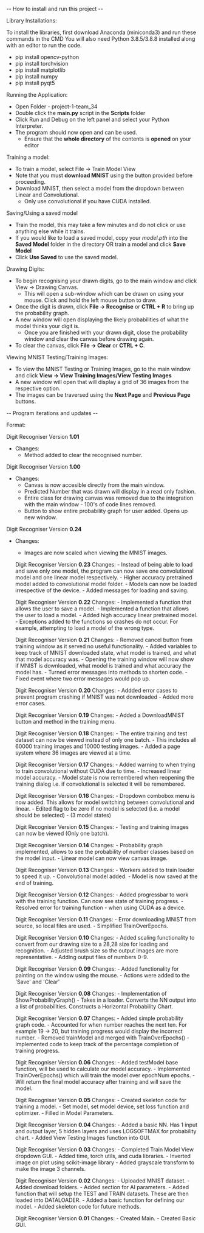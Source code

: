-- How to install and run this project --

Library Installations:

To install the libraries, first download Anaconda (miniconda3) and run these commands in the CMD
You will also need Python 3.8.5/3.8.8 installed along with an editor to run the code.
- pip install opencv-python
- pip install torchvision
- pip install matplotlib
- pip install numpy
- pip install pyqt5


Running the Application:
- Open Folder - project-1-team_34
- Double click the **main.py** script in the **Scripts** folder
- Click Run and Debug on the left panel and select your Python Interpreter.
- The program should now open and can be used.
    * Ensure that the **whole directory** of the contents is **opened** on your editor

Training a model:
- To train a model, select File -> Train Model View
- Note that you must **download MNIST** using the button provided before proceeding.
- Download MNIST, then select a model from the dropdown between Linear and Convolutional.
    * Only use convolutional if you have CUDA installed.


Saving/Using a saved model
- Train the model, this may take a few minutes and do not click or use anything else while it trains.
- If you would like to load a saved model, copy your *model.pth* into the **Saved Model** folder in the directory 
    OR train a model and click **Save Model**
- Click **Use Saved** to use the saved model.


Drawing Digits:
- To begin recognising your drawn digits, go to the main window and click View -> Drawing Canvas.
    * This will open a sub-window which can be drawn on using your mouse. Click and hold the left mouse button to draw.
- Once the digit is drawn, click **File -> Recognise** or **CTRL + R** to bring up the probability graph.
- A new window will open displaying the likely probabilities of what the model thinks your digit is.
    * Once you are finished with your drawn digit, close the probability window and clear the canvas before drawing again.
- To clear the canvas, click **File -> Clear** or **CTRL + C**.

Viewing MNIST Testing/Training Images:
- To view the MNIST Testing or Training Images, go to the main window and click **View -> View Training Images/View Testing Images**
- A new window will open that will display a grid of 36 images from the respective option.
- The images can be traversed using the **Next Page** and **Previous Page** buttons.










-- Program iterations and updates --

Format:

Digit Recogniser Version **1.01**
- Changes:
    * Method added to clear the recognised number.


Digit Recogniser Version **1.00**
- Changes:
    * Canvas is now accesible directly from the main window.
    * Predicted Number that was drawn will display in a read only fashion.
    * Entire class for drawing canvas was removed due to the integration with the main window - 100's of code lines removed.
    * Button to show entire probability graph for user added. Opens up new window.
  
  
Digit Recogniser Version **0.24**
- Changes:
    * Images are now scaled when viewing the MNIST images.


  Digit Recogniser Version **0.23**
    Changes:
        - Instead of being able to load and save only one model, the program can now save one convolutional model and one linear model respectively.
        - Higher accuracy pretrained model added to convolutional model folder.
        - Models can now be loaded irrespective of the device.
        - Added messages for loading and saving.
    
    
  Digit Recogniser Version **0.22**
    Changes:
        - Implemented a function that allows the user to save a model.
        - Implemented a function that allows the user to load a model.
        - Added high accuracy linear pretrained model.
        - Exceptions added to the functions so crashes do not occur. For example, attempting to load a model of the wrong type.


  Digit Recogniser Version **0.21**
    Changes:
        -  Removed cancel button from training window as it served no useful functionality.
        -  Added variables to keep track of MNIST downloaded state, what model is trained, and what that model accuracy was.
        -  Opening the training window will now show if MNIST is downloaded, what model is trained and what accuracy the model has.
        -  Turned error messages into methods to shorten code.
        -  Fixed event where two error messages would pop up.


  Digit Recogniser Version **0.20**
    Changes:
        - Addded error cases to prevent program crashing if MNIST was not downloaded
        - Added more error cases.


  Digit Recogniser Version **0.19**
    Changes:
        - Added a DownloadMNIST button and method in the training menu.


  Digit Recogniser Version **0.18**
    Changes:
        - The entire training and test dataset can now be viewed instead of only one batch. 
        - This includes all 60000 training images and 10000 testing images.
        - Added a page system where 36 images are viewed at a time.


  Digit Recogniser Version **0.17**
    Changes:
        - Added warning to when trying to train convolutional without CUDA due to time.
        - Increased linear model accuracy.
        - Model state is now remembered when reopening the training dialog i.e. if convolutional is selected it will be remembered.


  Digit Recogniser Version **0.16**
    Changes:
        - Dropdown combobox menu is now added. This allows for model switching between convolutional and linear.
        - Edited flag to be zero if no model is selected (i.e. a model should be selected) - (3  model states)


  Digit Recogniser Version **0.15**
    Changes:
        - Testing and training images can now be viewed (Only one batch).


  Digit Recogniser Version **0.14**
    Changes:
        - Probability graph implemented, allows to see the probability of number classes based on the model input.
        - Linear model can now view canvas image.


  Digit Recogniser Version **0.13**
    Changes:
        - Workers added to train loader to speed it up.
        - Convolutional model added.
        - Model is now saved at the end of training.


  Digit Recogniser Version **0.12**
    Changes:
        - Added progressbar to work with the training function. Can now see state of training progress.
        - Resolved error for training function - when using CUDA as a device.


  Digit Recogniser Version **0.11**
    Changes:
        - Error downloading MNIST from source, so local files are used.
        - Simplified TrainOverEpochs.
   

  Digit Recogniser Version **0.10**
    Changes:
        - Added scaling functionality to convert from our drawing size to a 28,28 size for loading and recognition.
        - Adjusted brush size so the output images are more representative.
        - Adding output files of numbers 0-9.


  Digit Recogniser Version **0.09**
    Changes:
        - Added functionality for painting on the window using the mouse.
        - Actions were added to the 'Save' and 'Clear'


  Digit Recogniser Version **0.08**
    Changes:
        - Implementation of ShowProbabilityGraph()
        - Takes in a loader. Converts the NN output into a list of probabilities. Constructs a Horizontal Probability Chart.


  Digit Recogniser Version **0.07**
    Changes:
        - Added simple probability graph code.
        - Accounted for when number reaches the next ten. For example 19 -> 20, but training progress would display the incorrect number.
        - Removed trainModel and merged with TrainOverEpochs()
        - Implemented code to keep track of the percentage completion of training progress.


  Digit Recogniser Version **0.06**
    Changes:
        - Added testModel base function, will be used to calculate our model accuracy.
        - Implemented TrainOverEpochs() which will train the model over epochNum epochs.
        - Will return the final model accuracy after training and will save the model.


  Digit Recogniser Version **0.05**
    Changes:
        - Created skeleton code for training a model.
        - Set model, set model device, set loss function and optimizer.
        - Filled in Model Parameters.


  Digit Recogniser Version **0.04**
    Changes:
        - Added a basic NN. Has 1 input and output layer, 5 hidden layers and uses LOGSOFTMAX for probability chart.
        - Added View Testing Images function into GUI.
       
       
  Digit Recogniser Version **0.03**
    Changes:
        - Completed Train Model View dropdown GUI.
        - Added time, torch utils, and cuda libraries.
        - Inverted image on plot using scikit-image library
        - Added grayscale transform to make the image 3 channels.


  Digit Recogniser Version **0.02**
    Changes:
        - Uploaded MNIST dataset.
        - Added download folders.
        - Added section for AI parameters.
        - Added function that will setup the TEST and TRAIN datasets. These are then loaded into DATALOADER.
        - Added a basic function for defining our model.
        - Added skeleton code for future methods.


  Digit Recogniser Version **0.01**
    Changes:
        - Created Main.
        - Created Basic GUI.
   
       

